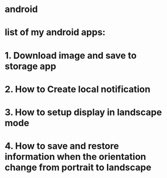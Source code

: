 # android
# list of my android apps:
# 1. Download image and save to storage app
# 2. How to Create local notification 
# 3. How to setup display in landscape mode
# 4. How to save and restore information when the orientation change from portrait to landscape
